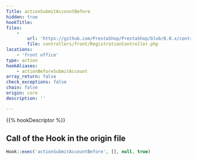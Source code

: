 ```yaml
---
Title: actionSubmitAccountBefore
hidden: true
hookTitle: 
files:
    -
        url: 'https://github.com/PrestaShop/PrestaShop/blob/8.0.x/controllers/front/RegistrationController.php'
        file: controllers/front/RegistrationController.php
locations:
    - 'front office'
type: action
hookAliases:
    - actionBeforeSubmitAccount
array_return: false
check_exceptions: false
chain: false
origin: core
description: ''

---
```


{{% hookDescriptor %}}

## Call of the Hook in the origin file

```php
Hook::exec('actionSubmitAccountBefore', [], null, true)
```
